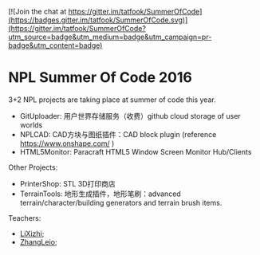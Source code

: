 [![Join the chat at https://gitter.im/tatfook/SummerOfCode](https://badges.gitter.im/tatfook/SummerOfCode.svg)](https://gitter.im/tatfook/SummerOfCode?utm_source=badge&utm_medium=badge&utm_campaign=pr-badge&utm_content=badge)

# NPL Summer Of Code 2016

3+2 NPL projects are taking place at summer of code this year. 

- GitUploader: 用户世界存储服务（收费）github cloud storage of user worlds
- NPLCAD: CAD方块与图纸插件：CAD block plugin (reference https://www.onshape.com/ )
- HTML5Monitor:  Paracraft HTML5 Window Screen Monitor Hub/Clients

Other Projects:
- PrinterShop:  STL 3D打印商店
- TerrainTools: 地形生成插件，地形笔刷：advanced terrain/character/building generators and terrain brush items.

Teachers:  
- [LiXizhi](https://github.com/LiXizhi);
- [ZhangLeio](https://github.com/ZhangLeio);
